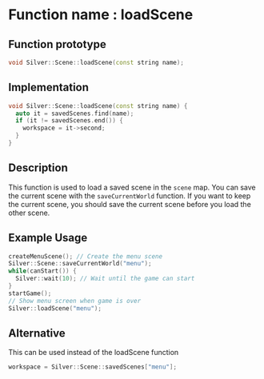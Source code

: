 # Function name : loadScene

## Function prototype

```cpp
void Silver::Scene::loadScene(const string name);
```

## Implementation

```cpp
void Silver::Scene::loadScene(const string name) {
  auto it = savedScenes.find(name);
  if (it != savedScenes.end()) {
    workspace = it->second;
  }
}
```

## Description
This function is used to load a saved scene in the `scene` map. You can save the current scene with the `saveCurrentWorld` function.
If you want to keep the current scene, you should save the current scene before you load the other scene.

## Example Usage
```cpp
createMenuScene(); // Create the menu scene
Silver::Scene::saveCurrentWorld("menu");
while(canStart()) {
  Silver::wait(10); // Wait until the game can start
}
startGame();
// Show menu screen when game is over
Silver::loadScene("menu");
```

## Alternative
This can be used instead of the loadScene function
```cpp
workspace = Silver::Scene::savedScenes["menu"];
```
